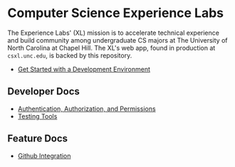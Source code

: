 # Computer Science Experience Labs

The Experience Labs' (XL) mission is to accelerate technical experience and build community among undergraduate CS majors at The University of North Carolina at Chapel Hill. The XL's web app, found in production at `csxl.unc.edu`, is backed by this repository.

- [Get Started with a Development Environment](docs/get_started.md)

## Developer Docs

- [Authentication, Authorization, and Permissions](docs/auth.md)
- [Testing Tools](docs/testing.md)

## Feature Docs

- [Github Integration](docs/github_integration.md)
